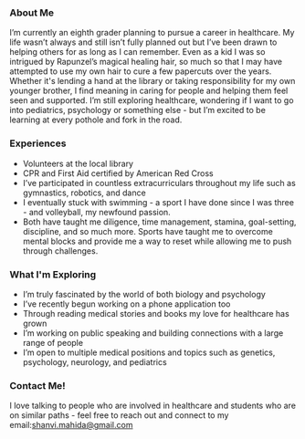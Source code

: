 
### About Me
I’m currently an eighth grader planning to pursue a career in healthcare. My life wasn’t always and still isn’t fully planned out but I’ve been drawn to helping others for as long as I can remember. Even as a kid I was so intrigued by Rapunzel’s magical healing hair, so much so that I may have attempted to use my own hair to cure a few papercuts over the years. Whether it's lending a hand at the library or taking responsibility for my own younger brother, I find meaning in caring for people and helping them feel seen and supported. I’m still exploring healthcare, wondering if I want to go into pediatrics, psychology or something else - but I’m excited to be learning at every pothole and fork in the road. 

### Experiences
- Volunteers at the local library
- CPR and First Aid certified by American Red Cross
- I’ve participated in countless extracurriculars throughout my life such as gymnastics, robotics, and dance 
- I eventually stuck with swimming - a sport I have done since I was three - and volleyball, my newfound passion.
- Both have taught me diligence, time management, stamina, goal-setting, discipline, and so much more. Sports have taught me to          overcome mental blocks and provide me a way to reset while allowing me to push through challenges.

### What I'm Exploring
- I’m truly fascinated by the world of both biology and psychology
- I’ve recently begun working on a phone application too
- Through reading medical stories and books my love for healthcare has grown
- I’m working on public speaking and building connections with a large range of people
- I’m open to multiple medical positions and topics such as genetics, psychology, neurology, and pediatrics

### Contact Me!
I love talking to people who are involved in healthcare and students who are on similar paths - feel free to reach out and connect to my email:shanvi.mahida@gmail.com



